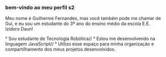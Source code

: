 ### bem-vindo ao meu perfil s2

Meu nome é Guilherme Fernandes, mas você também pode me chamar de Gui, e eu sou um estudante do 3º ano do ensino médio da escola E.E. Izidoro Daun!

° Sou estudante de Tecnologia Robótica//
° Estou me desenvolvendo na linguagem JavaScript//
° Utilizo esse espaço para minha organização e compartilhamento dos meus projetos desenvolvidos.

<!--
**yvesutt/yvesutt** is a ✨ _special_ ✨ repository because its `README.md` (this file) appears on your GitHub profile.

Here are some ideas to get you started:

- 🔭 I’m currently working on ...
- 🌱 I’m currently learning ...
- 👯 I’m looking to collaborate on ...
- 🤔 I’m looking for help with ...
- 💬 Ask me about ...
- 📫 How to reach me: ...
- 😄 Pronouns: ...
- ⚡ Fun fact: ...
-->
